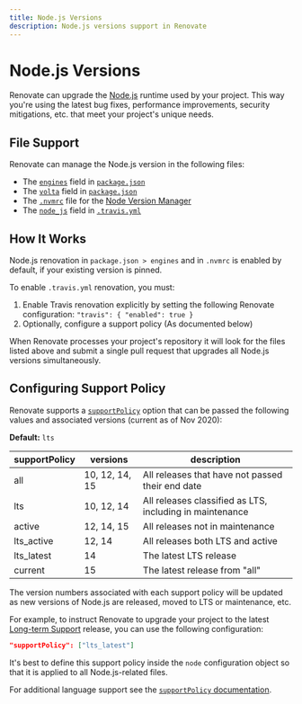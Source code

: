 ```yaml
---
title: Node.js Versions
description: Node.js versions support in Renovate
---
```


# Node.js Versions

Renovate can upgrade the [Node.js](https://nodejs.org/en/) runtime used by your project.
This way you're using the latest bug fixes, performance improvements, security mitigations, etc. that meet your project's unique needs.

## File Support

Renovate can manage the Node.js version in the following files:

- The [`engines`](https://docs.npmjs.com/files/package.json#engines) field in [`package.json`](https://docs.npmjs.com/files/package.json)
- The [`volta`](https://docs.volta.sh/guide/understanding#managing-your-project) field in [`package.json`](https://docs.npmjs.com/files/package.json)
- The [`.nvmrc`](https://github.com/creationix/nvm#nvmrc) file for the [Node Version Manager](https://github.com/creationix/nvm)
- The [`node_js`](https://docs.travis-ci.com/user/languages/javascript-with-nodejs/#Specifying-Node.js-versions) field in [`.travis.yml`](https://docs.travis-ci.com/user/customizing-the-build/)

## How It Works

Node.js renovation in `package.json > engines` and in `.nvmrc` is enabled by default, if your existing version is pinned.

To enable `.travis.yml` renovation, you must:

1. Enable Travis renovation explicitly by setting the following Renovate configuration: `"travis": { "enabled": true }`
1. Optionally, configure a support policy (As documented below)

When Renovate processes your project's repository it will look for the files listed above and submit a single pull request that upgrades all Node.js versions simultaneously.

## Configuring Support Policy

Renovate supports a [`supportPolicy`](/configuration-options/#supportpolicy) option that can be passed the following values and associated versions (current as of Nov 2020):

**Default:** `lts`

| supportPolicy | versions       | description                                              |
| ------------- | -------------- | -------------------------------------------------------- |
| all           | 10, 12, 14, 15 | All releases that have not passed their end date         |
| lts           | 10, 12, 14     | All releases classified as LTS, including in maintenance |
| active        | 12, 14, 15     | All releases not in maintenance                          |
| lts_active    | 12, 14         | All releases both LTS and active                         |
| lts_latest    | 14             | The latest LTS release                                   |
| current       | 15             | The latest release from "all"                            |

The version numbers associated with each support policy will be updated as new versions of Node.js are released, moved to LTS or maintenance, etc.

For example, to instruct Renovate to upgrade your project to the latest [Long-term Support](https://github.com/nodejs/Release#release-plan) release, you can use the following configuration:

```json
"supportPolicy": ["lts_latest"]
```

It's best to define this support policy inside the `node` configuration object so that it is applied to all Node.js-related files.

For additional language support see the [`supportPolicy` documentation](/configuration-options/#supportpolicy).
